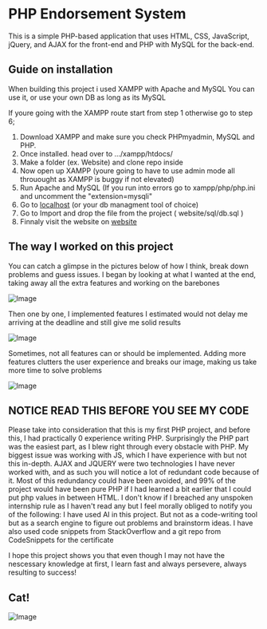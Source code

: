 # PHP Endorsement System
This is a simple PHP-based application that uses HTML, CSS, JavaScript, 
jQuery, and AJAX for the front-end and
PHP with MySQL for the back-end. 

## Guide on installation
When building this project i used XAMPP
with Apache and MySQL
You can use it, or use your own DB as long as its MySQL

If youre going with the XAMPP route start from step 1
otherwise go to step 6;

1. Download XAMPP and make sure you check PHPmyadmin, MySQL and PHP.
2. Once installed. head over to  .../xampp/htdocs/
3. Make a folder (ex. Website) and clone repo inside
4. Now open up XAMPP (youre going to have to use admin mode all throuought as XAMPP is buggy if not elevated)
5. Run Apache and MySQL (If you run into errors go to xampp/php/php.ini and uncomment the "extension=mysqli"
6. Go to [localhost](http://localhost/phpmyadmin/) (or your db managment tool of choice)
7. Go to Import and drop the file from the project ( website/sql/db.sql )
8. Finnaly visit the website on [website](http://localhost/website/)



## The way I worked on this project
You can catch a glimpse in the pictures below of how I think, break down problems and guess issues.
I began by looking at what I wanted at the end, taking away all the extra features and working on the barebones

![Image](misc/1.jpg)

Then one by one, I implemented features I estimated would not delay me arriving at the deadline and still give me solid results

![Image](misc/2.jpg)

Sometimes, not all features can or should be implemented. Adding more features clutters the user experience and breaks our image,
making us take more time to solve problems

![Image](misc/3.jpg)


## NOTICE READ THIS BEFORE YOU SEE MY CODE

Please take into consideration that this is my first PHP project, and before this, I had practically 0 experience writing PHP. 
Surprisingly the PHP part was the easiest part, as I blew right through every obstacle with PHP. 
My biggest issue was working with JS, which I have experience with but not this in-depth. 
AJAX and JQUERY were two technologies I have never worked with,  and as such you will notice a lot of redundant code because of it. 
Most of this redundancy could have been avoided, and 99% of the project would have been pure PHP if I had learned a bit earlier that I could 
put php values in between HTML. 
I don't know if I breached any unspoken internship rule as I haven't read any but I feel morally obliged to notify you of the following:
I have used AI in this project. But not as a code-writing tool but as a search engine to figure out problems and brainstorm ideas.
I have also used code snippets from StackOverflow and a git repo from CodeSnippets for the certificate

I hope this project shows you that even though I may not have the nescessary knowledge at first, I learn fast and always persevere, always resulting to success!



## Cat!
![Image](misc/cat2.jpg)
